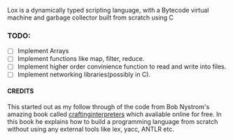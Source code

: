 Lox is a dynamically typed scripting language, with a Bytecode virtual machine and garbage collector built from scratch using C

### TODO:
- [ ] Implement Arrays
- [ ] Implement functions like map, filter, reduce.
- [ ] Implement higher order convinience function to read and write into files.
- [ ] Implement networking libraries(possibly in C).

#### CREDITS
This started out as my follow through of the code from Bob Nystrom's amazing book called [craftinginterpreters](http://craftinginterpreters.com/) which avaliable online for free. In this book he explains how to build a programming language from scratch without using any external tools like lex, yacc, ANTLR etc.
